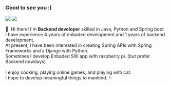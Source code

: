 ### Good to see you :)
<p>
  <a href="http://britanniae.egloos.com/" target="_blank"><img src="https://img.shields.io/badge/Tech_Blog-DD0B78?style=flat-square&logo=GitHub%20Sponsors&logoColor=white"/></a>
  <a href="mailto:lgs2561480@me.com" target="_blank"><img src="https://img.shields.io/badge/lgs2561480@me.com-EA4335?style=flat-square&logo=icloud&logoColor=white"/></a>
</p>

<p>
  👋&nbsp; Hi there! I'm <b>Backend developer</b> skilled in Java, Python and Spring boot<br/>
  I have experience 4 years of enbaded development and 1 years of backend development.<br/>
  At present, I have been interested in creating Spring APIs with Spring Frameworks and a Django with Python.<br/>
  Sometimes I develop Enbaded SW app with raspberry pi. (but prefer Backend nowdays)<br/><br/>
  I enjoy cooking, playing online games, and playing with cat. <br/>
  I hope to develop meaningful things to mankind. ✨ <br/><br/>
</p>
